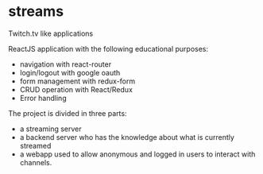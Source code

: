 # streams

Twitch.tv like applications

ReactJS application with the following educational purposes:

- navigation with react-router
- login/logout with google oauth
- form management with redux-form
- CRUD operation with React/Redux
- Error handling

The project is divided in three parts:

- a streaming server
- a backend server who has the knowledge about what is currently streamed
- a webapp used to allow anonymous and logged in users to interact with channels.
